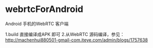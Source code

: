 webrtcForAndroid
================

Android 手机的WebRTC 客户端

1.build
   直接编译成APK 即可
2.从WebRTC 源码编译，参见：
  http://machenhui880501-gmail-com.iteye.com/admin/blogs/1757638
